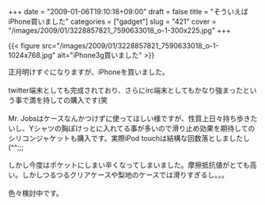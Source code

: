 +++
date = "2009-01-06T19:10:18+09:00"
draft = false
title = "そういえばiPhone買いました"
categories = ["gadget"]
slug = "421"
cover = "/images/2009/01/3228857821_7590633018_o-1-300x225.jpg"
+++

{{< figure src="/images/2009/01/3228857821_7590633018_o-1-1024x768.jpg" alt="iPhone3g買いました" >}}

<p>
正月明けすぐになりますが、iPhoneを買いました。<br />
<br />
twitter端末としても完成されており、さらにirc端末としてもかなり強まったという事で満を持しての購入です(笑<br />
<br />
Mr. Jobsはケースなんかつけずに使ってほしい様ですが、性質上日々持ち歩きたいし、Yシャツの胸ぽけっとに入れてる事が多いので滑り止め効果を期待してのシリコンジャケットも購入です。実際iPod touchは結構な回数落としましたし(^^;;;<br />
<br />
しかし今度はポケットにしまい辛くなってしまいました。摩擦抵抗値がとても高い。しかしつるつるクリアケースや梨地のケースでは滑りすぎるし。。。<br />
<br />
色々検討中です。
</p>

